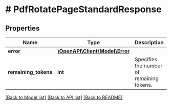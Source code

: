 # # PdfRotatePageStandardResponse

## Properties

Name | Type | Description | Notes
------------ | ------------- | ------------- | -------------
**error** | [**\OpenAPI\Client\Model\Error**](Error.md) |  | [optional] 
**remaining_tokens** | **int** | Specifies the number of remaining tokens. | [optional] 

[[Back to Model list]](../../README.md#documentation-for-models) [[Back to API list]](../../README.md#documentation-for-api-endpoints) [[Back to README]](../../README.md)


